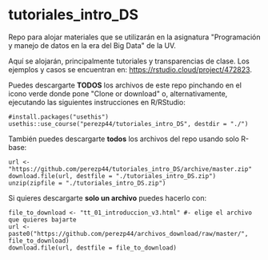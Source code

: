 # tutoriales_intro_DS

Repo para alojar materiales que se utilizarán en la asignatura "Programación y manejo de datos en la era del Big Data" de la UV.

Aquí se alojarán, principalmente tutoriales y transparencias de clase. Los ejemplos y casos se encuentran en: <https://rstudio.cloud/project/472823>.

Puedes descargarte **TODOS** los archivos de este repo pinchando en el icono verde donde pone "Clone or download" o, alternativamente, ejecutando las siguientes instrucciones en R/RStudio:

```
#install.packages("usethis") 
usethis::use_course("perezp44/tutoriales_intro_DS", destdir = "./")
```

También puedes descargarte **todos** los archivos del repo usando solo R-base:

```
url <- "https://github.com/perezp44/tutoriales_intro_DS/archive/master.zip"
download.file(url, destfile = "./tutoriales_intro_DS.zip")
unzip(zipfile = "./tutoriales_intro_DS.zip")
```

Si quieres descargarte **solo un archivo** puedes hacerlo con:

```
file_to_download <- "tt_01_introduccion_v3.html" #- elige el archivo que quieres bajarte
url <- paste0("https://github.com/perezp44/archivos_download/raw/master/", file_to_download)
download.file(url, destfile = file_to_download)
```
